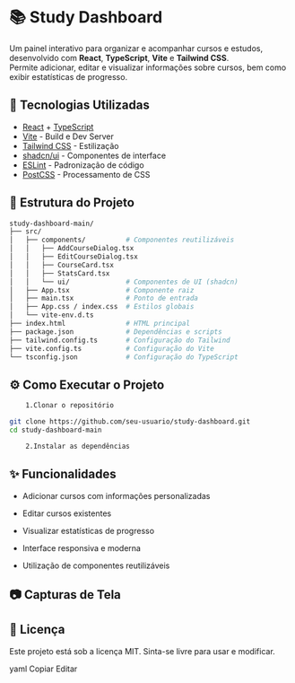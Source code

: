 # 📚 Study Dashboard

Um painel interativo para organizar e acompanhar cursos e estudos, desenvolvido com **React**, **TypeScript**, **Vite** e **Tailwind CSS**.  
Permite adicionar, editar e visualizar informações sobre cursos, bem como exibir estatísticas de progresso.

## 🚀 Tecnologias Utilizadas

- [React](https://reactjs.org/) + [TypeScript](https://www.typescriptlang.org/)
- [Vite](https://vitejs.dev/) - Build e Dev Server
- [Tailwind CSS](https://tailwindcss.com/) - Estilização
- [shadcn/ui](https://ui.shadcn.com/) - Componentes de interface
- [ESLint](https://eslint.org/) - Padronização de código
- [PostCSS](https://postcss.org/) - Processamento de CSS

## 📂 Estrutura do Projeto

```bash
study-dashboard-main/
├── src/
│   ├── components/          # Componentes reutilizáveis
│   │   ├── AddCourseDialog.tsx
│   │   ├── EditCourseDialog.tsx
│   │   ├── CourseCard.tsx
│   │   ├── StatsCard.tsx
│   │   └── ui/              # Componentes de UI (shadcn)
│   ├── App.tsx              # Componente raiz
│   ├── main.tsx             # Ponto de entrada
│   ├── App.css / index.css  # Estilos globais
│   └── vite-env.d.ts
├── index.html               # HTML principal
├── package.json             # Dependências e scripts
├── tailwind.config.ts       # Configuração do Tailwind
├── vite.config.ts           # Configuração do Vite
└── tsconfig.json            # Configuração do TypeScript
```

## ⚙️ Como Executar o Projeto

```bash 
    1.Clonar o repositório

git clone https://github.com/seu-usuario/study-dashboard.git
cd study-dashboard-main

    2.Instalar as dependências
```

## ✨ Funcionalidades

- Adicionar cursos com informações personalizadas

- Editar cursos existentes

- Visualizar estatísticas de progresso

- Interface responsiva e moderna

- Utilização de componentes reutilizáveis

## 📷 Capturas de Tela



## 📄 Licença
Este projeto está sob a licença MIT. Sinta-se livre para usar e modificar.

yaml
Copiar
Editar
